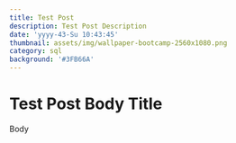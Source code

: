 ```yaml
---
title: Test Post
description: Test Post Description
date: 'yyyy-43-Su 10:43:45'
thumbnail: assets/img/wallpaper-bootcamp-2560x1080.png
category: sql
background: '#3FB66A'
---
```

# Test Post Body Title

Body